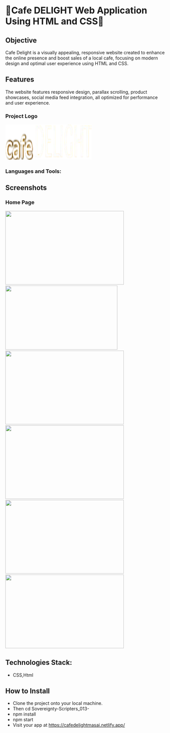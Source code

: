 # 🎉Cafe DELIGHT Web Application Using HTML and CSS🎉
## Objective
<div>Cafe Delight is a visually appealing, responsive website created to enhance the online presence and boost sales of a local cafe, focusing on modern design and optimal user experience using HTML and CSS.</div>

## Features
<div>The website features responsive design, parallax scrolling, product showcases, social media feed integration, all optimized for performance and user experience.</div>

<div> 
<h3>Project Logo</h3>
  <img src="./new_file/images/logo.png" width="270px" height="110px">
</div>

<h3 align="left">Languages and Tools:</h3>
 <a href="https://encrypted-tbn0.gstatic.com/images?q=tbn:ANd9GcRMJkgzwPzEJkrrzFg1VJyku2aeTZ0PxNFD0g&s" alt="reactnative" width="40" height="40"/> </a>


## Screenshots
<div>
<h3>Home Page </h3>
  <img src="./images/Homepage.png" width="370" height="230px"> 
</div>

<div> 
  <img src="./images/SS 2.jpeg" width="350" height="200px">
</div>
<div> 
  <img src="./images/SS 3.jpeg" width="370" height="230px">
</div>
<div> 

  <img src="./images/SS 4.jpeg" width="370" height="230px"> 
</div>

<div> 
  <img src="./images/SS 5.jpeg" width="370" height="230px"> 
</div>

<div> 
 
  <img src="./images/SS 6.jpeg" width="370" height="230px"> 
</div>

## Technologies Stack:
* CSS,Html

  
## How to Install
* Clone the project onto your local machine.
* Then cd Sovereignty-Scripters_013-
* npm install
* npm start
* Visit your app at https://cafedelightmasai.netlify.app/
